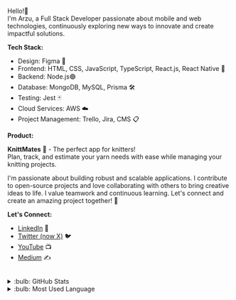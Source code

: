 Hello!👋  
I'm Arzu, a Full Stack Developer passionate about mobile and web technologies, continuously exploring new ways to innovate and create impactful solutions.

**Tech Stack:**

- Design: Figma 🎨
- Frontend: HTML, CSS, JavaScript, TypeScript, React.js, React Native 📱
- Backend: Node.js🟢
- Database: MongoDB, MySQL, Prisma 🛠️  
- Testing: Jest 🃏
- Cloud Services: AWS ☁️
- Project Management: Trello, Jira, CMS 📋

**Product:**

**KnittMates** 🧶 - The perfect app for knitters!  
Plan, track, and estimate your yarn needs with ease while managing your knitting projects.  

I'm passionate about building robust and scalable applications. I contribute to open-source projects and love collaborating with others to bring creative ideas to life. I value teamwork and continuous learning. Let's connect and create an amazing project together! 🚀

**Let's Connect:**

- [LinkedIn](https://www.linkedin.com/in/arzucaner/) 💼  
- [Twitter (now X)](https://x.com/arz_ugny) 🐦  
- [YouTube](https://www.youtube.com/channel/UCsK0v6RouRYb5I1Ny8flrOg) 📺  
- [Medium](https://arzugny.medium.com/) ✍️

  
<br />

<details>
<summary>:bulb: GitHub Stats</summary>
<img src="https://github-readme-stats.vercel.app/api?username=arzucaner&show_icons=true&theme=dracula">
</details>
 
<details>
<summary>:bulb: Most Used Language</summary>
<img src="https://github-readme-stats.vercel.app/api/top-langs/?username=arzucaner&layout=compact">
</details>
